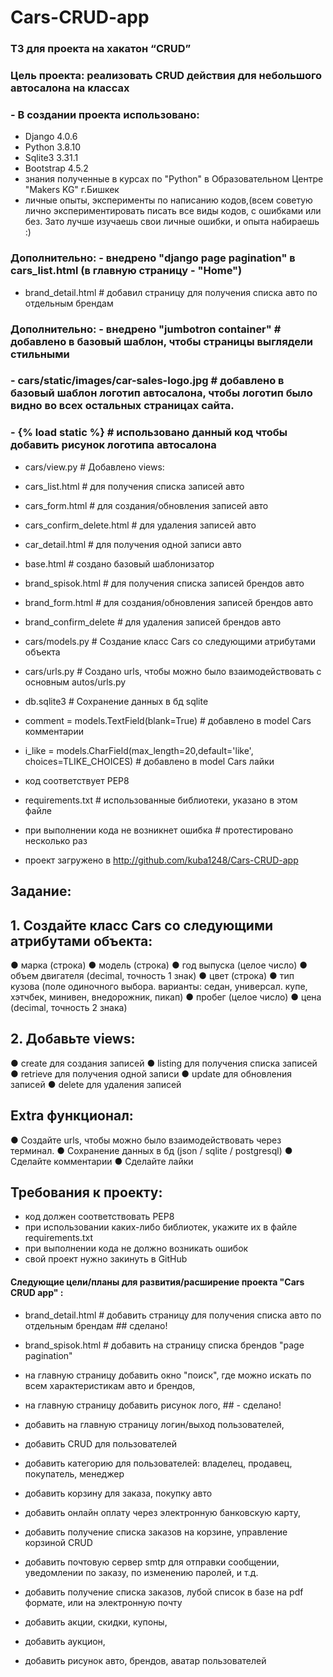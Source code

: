 # Cars-CRUD-app


### ТЗ для проекта на хакатон “CRUD”

### Цель проекта: реализовать CRUD действия для небольшого автосалона на классах

### - В создании проекта использовано:
- Django 4.0.6
- Python 3.8.10
- Sqlite3 3.31.1
- Bootstrap 4.5.2
- знания полученные в курсах по "Python" в Образовательном Центре "Makers KG" г.Бишкек
- личные опыты, эксперименты по написанию кодов,(всем советую лично экспериментировать писать все виды кодов, с ошибками или без. Зато лучше изучаешь свои личные ошибки, и опыта набираешь :)


### Дополнительно: - внедрено "django page pagination" в cars_list.html (в главную страницу - "Home")

- brand_detail.html     # добавил страницу для получения списка авто по отдельным брендам 

### Дополнительно: - внедрено  "jumbotron container" # добавлено в базовый шаблон, чтобы страницы выглядели стильными

### - cars/static/images/car-sales-logo.jpg   # добавлено в базовый шаблон логотип автосалона, чтобы логотип было видно во всех остальных страницах сайта.

### - {% load static %}   # использовано данный код чтобы добавить рисунок логотипа автосалона

- cars/view.py                # Добавлено views:

- cars_list.html              # для получения списка записей авто
- cars_form.html              # для создания/обновления записей авто
- cars_confirm_delete.html    # для удаления записей авто
- car_detail.html             # для получения одной записи авто

- base.html                   # создано базовый шаблонизатор

- brand_spisok.html             # для получения списка записей брендов авто
- brand_form.html             # для создания/обновления записей брендов авто
- brand_confirm_delete        # для удаления записей брендов авто

- cars/models.py              # Создание класс Cars со следующими атрибутами объекта

- cars/urls.py                # Создано urls, чтобы можно было взаимодействовать с основным autos/urls.py 

- db.sqlite3                  # Сохранение данных в бд sqlite

- comment = models.TextField(blank=True)              # добавлено в model Cars комментарии

- i_like = models.CharField(max_length=20,default='like',
                             choices=TLIKE_CHOICES)   # добавлено в model Cars лайки

- код соответствует PEP8

- requirements.txt            # использованные библиотеки, указано в этом файле

- при выполнении кода не возникнет ошибка             # протестировано несколько раз

- проект загружено в http://github.com/kuba1248/Cars-CRUD-app


##  Задание:

##  1. Создайте класс Cars со следующими атрибутами объекта:
● марка (строка)
● модель (строка)
● год выпуска (целое число)
● объем двигателя (decimal, точность 1 знак)
● цвет (строка)
● тип кузова (поле одиночного выбора.
варианты: седан, универсал. купе, хэтчбек, минивен, внедорожник, пикап)
● пробег (целое число)
● цена (decimal, точность 2 знака)

##  2. Добавьте views:
● create для создания записей
● listing для получения списка записей
● retrieve для получения одной записи
● update для обновления записей
● delete для удаления записей


##  Extra функционал:
● Создайте urls, чтобы можно было взаимодействовать через терминал.
● Сохранение данных в бд (json / sqlite / postgresql)
● Сделайте комментарии
● Сделайте лайки

##  Требования к проекту:
- код должен соответствовать PEP8
- при использовании каких-либо библиотек, укажите их в файле
requirements.txt
- при выполнении кода не должно возникать ошибок
- свой проект нужно закинуть в GitHub


#### Cледующие цели/планы для развития/расширение проекта "Cars CRUD app" :

- brand_detail.html     # добавить страницу для получения списка авто по отдельным брендам  ## сделано!
- brand_spisok.html     # добавить на страницу списка брендов "page pagination"

- на главную страницу добавить окно "поиск", где можно искать по всем характеристикам авто и брендов,

- на главную страницу добавить рисунок лого, ## - сделано!

- добавить на главную страницу  логин/выход пользователей,
- добавить CRUD для пользователей

- добавить категорию для пользователей: владелец, продавец, покупатель, менеджер
- добавить корзину для заказа, покупку авто

- добавить онлайн оплату через электронную банковскую карту,
- добавить получение списка заказов на корзине, управление корзиной CRUD

- добавить почтовую сервер smtp для отправки сообщении, уведомлении по заказу, по изменению паролей, и т.д.
- добавить получение списка заказов, лубой список в базе на pdf  формате, или на электронную почту

- добавить акции, скидки, купоны,
- добавить аукцион,
- добавить рисунок авто, брендов, аватар пользователей
